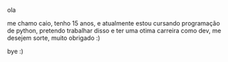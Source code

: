 ola

me chamo caio, tenho 15 anos, e atualmente estou cursando programação de python, pretendo trabalhar disso e ter uma otima carreira como dev, me desejem sorte, muito obrigado :)

bye :)
